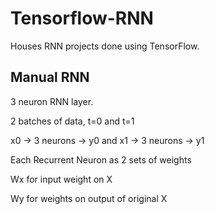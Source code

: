 # Tensorflow-RNN
Houses RNN projects done using TensorFlow.

## Manual RNN

 3 neuron RNN layer.
 
 2 batches of data, t=0 and t=1
 
 x0 -> 3 neurons -> y0 and x1 -> 3 neurons -> y1 
 
 Each Recurrent Neuron as 2 sets of weights
   
   Wx for input weight on X
   
   Wy for weights on output of original X
